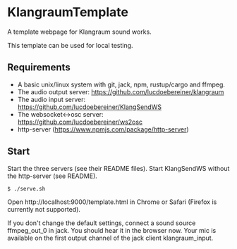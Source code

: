 # KlangraumTemplate

A template webpage for Klangraum sound works. 

This template can be used for local testing.

## Requirements 

- A basic unix/linux system with git, jack, npm, rustup/cargo and ffmpeg.
- The audio output server: https://github.com/lucdoebereiner/klangraum
- The audio input server: https://github.com/lucdoebereiner/KlangSendWS
- The websocket<->osc server: https://github.com/lucdoebereiner/ws2osc
- http-server (https://www.npmjs.com/package/http-server)


## Start

Start the three servers (see their README files). Start KlangSendWS
without the http-server (see README).

```bash
$ ./serve.sh
```
Open http://localhost:9000/template.html in Chrome or Safari
(Firefox is currently not supported).


If you don't change the default settings, connect a sound source
ffmpeg_out_0 in jack. You should hear it in the browser now. Your mic
is available on the first output channel of the jack client
klangraum_input.
